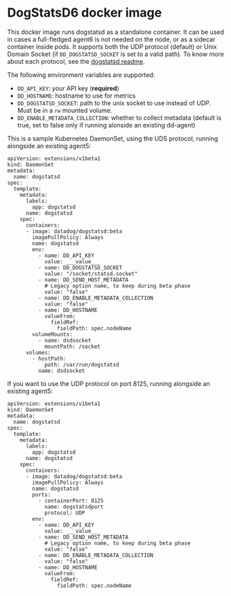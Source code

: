 # DogStatsD6 docker image

This docker image runs dogstatsd as a standalone container. It can be used in cases a full-fledged agent6 is not needed on the node, or as a sidecar container inside pods. It supports both the UDP protocol (default) or Unix Domain Socket (if `DD_DOGSTATSD_SOCKET` is set to a valid path). To know more about each protocol, see the [dogstatsd readme](../../../cmd/dogstatsd/README.md).

The following environment variables are supported:

  - `DD_API_KEY`: your API key (**required**)
  - `DD_HOSTNAME`: hostname to use for metrics
  - `DD_DOGSTATSD_SOCKET`: path to the unix socket to use instead of UDP. Must be in a `rw` mounted volume.
  - `DD_ENABLE_METADATA_COLLECTION`: whether to collect metadata (default is true, set to false only if running alonside an existing dd-agent)

This is a sample Kubernetes DaemonSet, using the UDS protocol, running alongside an existing agent5:

```
apiVersion: extensions/v1beta1
kind: DaemonSet
metadata:
  name: dogstatsd
spec:
  template:
    metadata:
      labels:
        app: dogstatsd
      name: dogstatsd
    spec:
      containers:
      - image: datadog/dogstatsd:beta
        imagePullPolicy: Always
        name: dogstatsd
        env:
          - name: DD_API_KEY
            value: ___value___
          - name: DD_DOGSTATSD_SOCKET
            value: "/socket/statsd.socket"
          - name: DD_SEND_HOST_METADATA
            # Legacy option name, to keep during beta phase
            value: "false"
          - name: DD_ENABLE_METADATA_COLLECTION
            value: "false"
          - name: DD_HOSTNAME
            valueFrom:
              fieldRef:
                fieldPath: spec.nodeName
        volumeMounts:
          - name: dsdsocket
            mountPath: /socket
      volumes:
        - hostPath:
            path: /var/run/dogstatsd
          name: dsdsocket
```

If you want to use the UDP protocol on port 8125, running alongside an existing agent5:

```
apiVersion: extensions/v1beta1
kind: DaemonSet
metadata:
  name: dogstatsd
spec:
  template:
    metadata:
      labels:
        app: dogstatsd
      name: dogstatsd
    spec:
      containers:
      - image: datadog/dogstatsd:beta
        imagePullPolicy: Always
        name: dogstatsd
        ports:
          - containerPort: 8125
            name: dogstatsdport
            protocol: UDP
        env:
          - name: DD_API_KEY
            value: ___value___
          - name: DD_SEND_HOST_METADATA
            # Legacy option name, to keep during beta phase
            value: "false"
          - name: DD_ENABLE_METADATA_COLLECTION
            value: "false"
          - name: DD_HOSTNAME
            valueFrom:
              fieldRef:
                fieldPath: spec.nodeName
```
